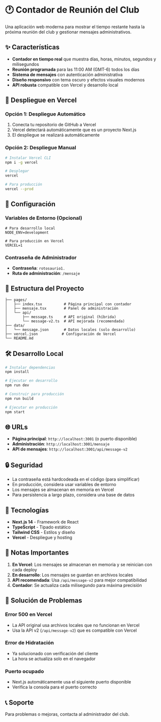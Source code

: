 # 🕐 Contador de Reunión del Club

Una aplicación web moderna para mostrar el tiempo restante hasta la próxima reunión del club y gestionar mensajes administrativos.

## ✨ Características

- **Contador en tiempo real** que muestra días, horas, minutos, segundos y milisegundos
- **Reunión programada** para las 11:00 AM (GMT-6) todos los días
- **Sistema de mensajes** con autenticación administrativa
- **Diseño responsivo** con tema oscuro y efectos visuales modernos
- **API robusta** compatible con Vercel y desarrollo local

## 🚀 Despliegue en Vercel

### Opción 1: Despliegue Automático
1. Conecta tu repositorio de GitHub a Vercel
2. Vercel detectará automáticamente que es un proyecto Next.js
3. El despliegue se realizará automáticamente

### Opción 2: Despliegue Manual
```bash
# Instalar Vercel CLI
npm i -g vercel

# Desplegar
vercel

# Para producción
vercel --prod
```

## 🔧 Configuración

### Variables de Entorno (Opcional)
```env
# Para desarrollo local
NODE_ENV=development

# Para producción en Vercel
VERCEL=1
```

### Contraseña de Administrador
- **Contraseña**: `rotosaurio1.`
- **Ruta de administración**: `/mensaje`

## 📁 Estructura del Proyecto

```
├── pages/
│   ├── index.tsx          # Página principal con contador
│   ├── mensaje.tsx        # Panel de administración
│   └── api/
│       ├── message.ts     # API original (híbrida)
│       └── message-v2.ts  # API mejorada (recomendada)
├── data/
│   └── message.json       # Datos locales (solo desarrollo)
├── vercel.json           # Configuración de Vercel
└── README.md
```

## 🛠️ Desarrollo Local

```bash
# Instalar dependencias
npm install

# Ejecutar en desarrollo
npm run dev

# Construir para producción
npm run build

# Ejecutar en producción
npm start
```

## 🌐 URLs

- **Página principal**: `http://localhost:3001` (o puerto disponible)
- **Administración**: `http://localhost:3001/mensaje`
- **API de mensajes**: `http://localhost:3001/api/message-v2`

## 🔒 Seguridad

- La contraseña está hardcodeada en el código (para simplificar)
- En producción, considera usar variables de entorno
- Los mensajes se almacenan en memoria en Vercel
- Para persistencia a largo plazo, considera una base de datos

## 🎨 Tecnologías

- **Next.js 14** - Framework de React
- **TypeScript** - Tipado estático
- **Tailwind CSS** - Estilos y diseño
- **Vercel** - Despliegue y hosting

## 📝 Notas Importantes

1. **En Vercel**: Los mensajes se almacenan en memoria y se reinician con cada deploy
2. **En desarrollo**: Los mensajes se guardan en archivos locales
3. **API recomendada**: Usa `/api/message-v2` para mejor compatibilidad
4. **Contador**: Se actualiza cada milisegundo para máxima precisión

## 🐛 Solución de Problemas

### Error 500 en Vercel
- La API original usa archivos locales que no funcionan en Vercel
- Usa la API v2 (`/api/message-v2`) que es compatible con Vercel

### Error de Hidratación
- Ya solucionado con verificación del cliente
- La hora se actualiza solo en el navegador

### Puerto ocupado
- Next.js automáticamente usa el siguiente puerto disponible
- Verifica la consola para el puerto correcto

## 📞 Soporte

Para problemas o mejoras, contacta al administrador del club.
